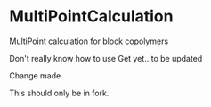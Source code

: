# MultiPointCalculation
MultiPoint calculation for block copolymers

Don't really know how to use Get yet...to be updated

Change made


This should only be in fork.
